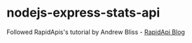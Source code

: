 # nodejs-express-stats-api
Followed RapidApis's tutorial by Andrew Bliss - [RapidApi Blog](https://rapidapi.com/blog/nodejs-express-rest-api-example/)
